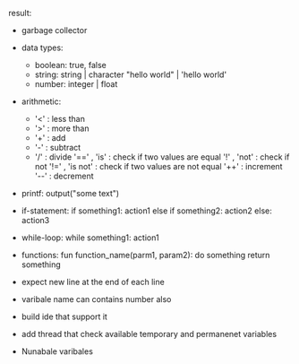 result:

- garbage collector

- data types:
  * boolean:
    true, false
  * string: string | character
    "hello world" | 'hello world'
  * number: integer | float

- arithmetic:
  * '<' : less than
  * '>' : more than
  * '+' : add
  * '-' : subtract
  * '/' : divide
  '==' , 'is' : check if two values are equal
  '!' , 'not' : check if not
  '!=' , 'is not' : check if two values are not equal
  '++' : increment
  '--' : decrement

- printf:
  output("some text")

- if-statement:
  if something1:
  action1
  else if something2:
  action2
  else:
  action3

- while-loop:
  while something1:
  action1

- functions:
  fun function_name(parm1, param2):
  do something
  return something

- expect new line at the end of each line
- varibale name can contains number also
- build ide that support it
- add thread that check available temporary and permanenet variables
- Nunabale varibales
